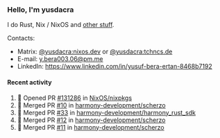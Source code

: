 ### Hello, I'm yusdacra

I do Rust, Nix / NixOS and [other stuff](https://yusdacra.gitlab.io/about).

Contacts:
- Matrix: [@yusdacra:nixos.dev](https://matrix.to/#/@yusdacra:nixos.dev) or [@yusdacra:tchncs.de](https://matrix.to/#/@yusdacra:tchncs.de)
- E-mail: y.bera003.06@pm.me
- LinkedIn: https://www.linkedin.com/in/yusuf-bera-ertan-8468b7192

#### Recent activity

<!--START_SECTION:activity-->
1. 💪 Opened PR [#131286](https://github.com/NixOS/nixpkgs/pull/131286) in [NixOS/nixpkgs](https://github.com/NixOS/nixpkgs)
2. 🎉 Merged PR [#10](https://github.com/harmony-development/scherzo/pull/10) in [harmony-development/scherzo](https://github.com/harmony-development/scherzo)
3. 🎉 Merged PR [#33](https://github.com/harmony-development/harmony_rust_sdk/pull/33) in [harmony-development/harmony_rust_sdk](https://github.com/harmony-development/harmony_rust_sdk)
4. 🎉 Merged PR [#12](https://github.com/harmony-development/scherzo/pull/12) in [harmony-development/scherzo](https://github.com/harmony-development/scherzo)
5. 🎉 Merged PR [#11](https://github.com/harmony-development/scherzo/pull/11) in [harmony-development/scherzo](https://github.com/harmony-development/scherzo)
<!--END_SECTION:activity-->
